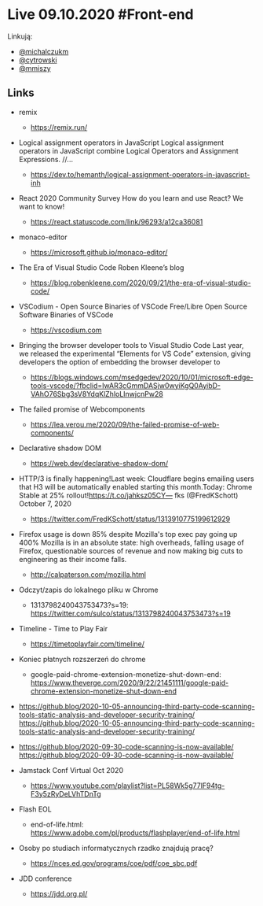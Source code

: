 # Live 09.10.2020 #Front-end

Linkują:
* [@michalczukm](https://twitter.com/michalczukm)
* [@cytrowski](https://twitter.com/cytrowski)
* [@mmiszy](https://twitter.com/mmiszy)

## Links

* remix
  * https://remix.run/
* Logical assignment operators in JavaScript
  Logical assignment operators in JavaScript combine Logical Operators and Assignment Expressions.   //...

  * https://dev.to/hemanth/logical-assignment-operators-in-javascript-inh
* React 2020 Community Survey
  How do you learn and use React? We want to know!

  * https://react.statuscode.com/link/96293/a12ca36081
* monaco-editor
  * https://microsoft.github.io/monaco-editor/
* The Era of Visual Studio Code
  Roben Kleene’s blog

  * https://blog.robenkleene.com/2020/09/21/the-era-of-visual-studio-code/
* VSCodium - Open Source Binaries of VSCode
  Free/Libre Open Source Software Binaries of VSCode

  * https://vscodium.com
* Bringing the browser developer tools to Visual Studio Code
  Last year, we released the experimental “Elements for VS Code” extension, giving developers the option of embedding the browser developer to

  * https://blogs.windows.com/msedgedev/2020/10/01/microsoft-edge-tools-vscode/?fbclid=IwAR3cGmmDASjw0wyiKgQ0AyibD-VAhO76Sbg3sV8YdqKlZhloLInwjcnPw28
* The failed promise of Webcomponents
  * https://lea.verou.me/2020/09/the-failed-promise-of-web-components/
* Declarative shadow DOM
  * https://web.dev/declarative-shadow-dom/
* HTTP/3 is finally happening!Last week: Cloudflare begins emailing users that H3 will be automatically enabled starting this month.Today: Chrome Stable at 25% rollout!https://t.co/jahksz05CY— fks (@FredKSchott) October 7, 2020
  * https://twitter.com/FredKSchott/status/1313910775199612929
* Firefox usage is down 85% despite Mozilla's top exec pay going up 400%
  Mozilla is in an absolute state: high overheads, falling usage of Firefox, questionable sources of revenue and now making big cuts to engineering as their income falls.

  * http://calpaterson.com/mozilla.html
* Odczyt/zapis do lokalnego pliku w Chrome
  * 1313798240043753473?s=19: https://twitter.com/sulco/status/1313798240043753473?s=19
* Timeline - Time to Play Fair
  * https://timetoplayfair.com/timeline/
* Koniec płatnych rozszerzeń do chrome
  * google-paid-chrome-extension-monetize-shut-down-end: https://www.theverge.com/2020/9/22/21451111/google-paid-chrome-extension-monetize-shut-down-end
* https://github.blog/2020-10-05-announcing-third-party-code-scanning-tools-static-analysis-and-developer-security-training/
  https://github.blog/2020-10-05-announcing-third-party-code-scanning-tools-static-analysis-and-developer-security-training/

* https://github.blog/2020-09-30-code-scanning-is-now-available/
  https://github.blog/2020-09-30-code-scanning-is-now-available/

* Jamstack Conf Virtual Oct 2020
  * https://www.youtube.com/playlist?list=PL58Wk5g77lF94tg-F3y5zRyDeLVhTDnTg
* Flash EOL
  * end-of-life.html: https://www.adobe.com/pl/products/flashplayer/end-of-life.html
* Osoby po studiach informatycznych rzadko znajdują pracę?
  * https://nces.ed.gov/programs/coe/pdf/coe_sbc.pdf
* JDD conference
  * https://jdd.org.pl/